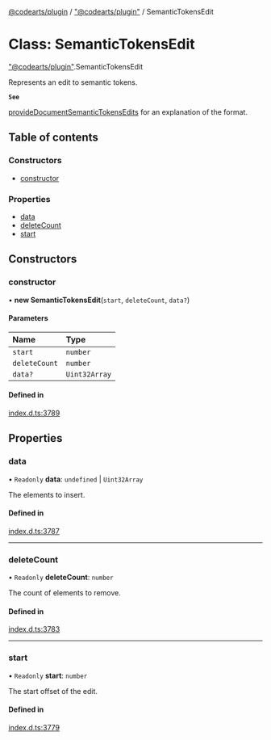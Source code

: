 [@codearts/plugin](../README.md) / ["@codearts/plugin"](../modules/_codearts_plugin_.md) / SemanticTokensEdit

# Class: SemanticTokensEdit

["@codearts/plugin"](../modules/_codearts_plugin_.md).SemanticTokensEdit

Represents an edit to semantic tokens.

**`See`**

[provideDocumentSemanticTokensEdits](../interfaces/codearts_plugin_.DocumentSemanticTokensProvider.md#providedocumentsemantictokensedits) for an explanation of the format.

## Table of contents

### Constructors

- [constructor](codearts_plugin_.SemanticTokensEdit.md#constructor)

### Properties

- [data](codearts_plugin_.SemanticTokensEdit.md#data)
- [deleteCount](codearts_plugin_.SemanticTokensEdit.md#deletecount)
- [start](codearts_plugin_.SemanticTokensEdit.md#start)

## Constructors

### constructor

• **new SemanticTokensEdit**(`start`, `deleteCount`, `data?`)

#### Parameters

| Name | Type |
| :------ | :------ |
| `start` | `number` |
| `deleteCount` | `number` |
| `data?` | `Uint32Array` |

#### Defined in

[index.d.ts:3789](https://github.com/huaweicloud/cloudide-plugin-api/blob/03b481c/index.d.ts#L3789)

## Properties

### data

• `Readonly` **data**: `undefined` \| `Uint32Array`

The elements to insert.

#### Defined in

[index.d.ts:3787](https://github.com/huaweicloud/cloudide-plugin-api/blob/03b481c/index.d.ts#L3787)

___

### deleteCount

• `Readonly` **deleteCount**: `number`

The count of elements to remove.

#### Defined in

[index.d.ts:3783](https://github.com/huaweicloud/cloudide-plugin-api/blob/03b481c/index.d.ts#L3783)

___

### start

• `Readonly` **start**: `number`

The start offset of the edit.

#### Defined in

[index.d.ts:3779](https://github.com/huaweicloud/cloudide-plugin-api/blob/03b481c/index.d.ts#L3779)
